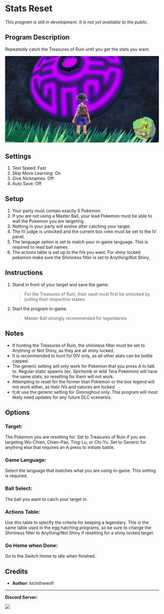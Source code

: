 # Stats Reset

*This program is still in development. It is not yet available to the public.*

## Program Description

Repeatedly catch the Treasures of Ruin until you get the stats you want.

<img src="images/StatsReset.png">

## Settings

1. Text Speed: Fast
2. Skip Move Learning: On
3. Give Nicknames: Off
4. Auto Save: Off

## Setup

1. Your party must contain exactly 5 Pokemon.
2. If you are not using a Master Ball, your lead Pokemon must be able to wall the Pokemon you are targeting.
3. Nothing in your party will evolve after catching your target.
4. The IV judge is unlocked and the current box view must be set to the IV panel.
5. The language option is set to match your in-game language. This is required to read ball names.
6. The actions table is set up to the IVs you want. For shiny locked pokemon make sure the Shininess filter is set to Anything/Not Shiny.

## Instructions

1. Stand in front of your target and save the game.
	> For the Treasures of Ruin, their vault must first be unlocked by pulling their respective stakes.
2. Start the program in-game.
	> Master Ball strongly recommended for legendaries

## Notes
- If hunting the Treasures of Ruin, the shininess filter must be set to Anything or Not Shiny, as they are all shiny locked.
- It is recommended to hunt for 0IV only, as all other stats can be bottle capped.
- The generic setting will only work for Pokemon that you press A to talk to. Regular static spawns (ex. Spiritomb or wild Tera Pokemon) will have the same stats, so resetting for them will not work.
- Attempting to reset for the former titan Pokemon or the box legend will not work either, as their IVs and natures are locked.
- tl;dr use the generic setting for Gimmighoul only. This program will most likely need updates for any future DLC scenarios.

## Options

### Target:

The Pokemon you are resetting for. Set to Treasures of Ruin if you are targeting Wo-Chien, Chien-Pao, Ting-Lu, or Chi-Yu. Set to Generic for anything else that requires an A press to initiate battle.

### Game Language:

Select the language that matches what you are using in-game. This setting is required.

### Ball Select:

The ball you want to catch your target in.

### Actions Table:
Use this table to specify the criteria for keeping a legendary. This is the same table used in the egg hatching programs, so be sure to change the Shininess filter to Anything/Not Shiny if resetting for a shiny locked target.

### Go Home when Done:

Go to the Switch Home to idle when finished.

## Credits

- **Author:** kichithewolf


<hr>

**Discord Server:** 

[<img src="https://canary.discordapp.com/api/guilds/695809740428673034/widget.png?style=banner2">](https://discord.gg/cQ4gWxN)

